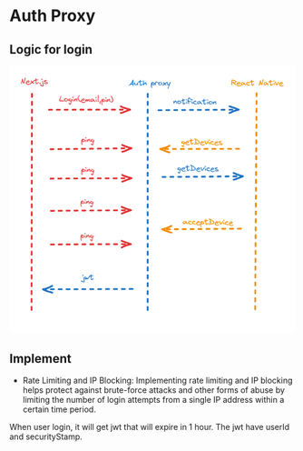 # Auth Proxy

## Logic for login

<img src="../../design/auth.png" />

## Implement

- Rate Limiting and IP Blocking: Implementing rate limiting and IP blocking helps protect against brute-force attacks and other forms of abuse by limiting the number of login attempts from a single IP address within a certain time period.

When user login, it will get jwt that will expire in 1 hour. The jwt have userId and securityStamp.
